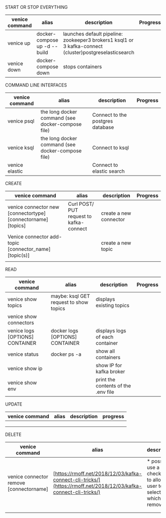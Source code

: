 START OR STOP EVERYTHING

| **venice command** | **alias**                    | **description**                                                                                        | **Progress** |
| ------------------ | ---------------------------- | ------------------------------------------------------------------------------------------------------ | ------------ |
| venice up          | docker-compose up -d --build | launches default pipeline: zookeeper3 brokers1 ksql1 or 3 kafka-connect (cluster)postgreselasticsearch |              |
| venice down        | docker-compose down          | stops containers                                                                                       |              |

COMMAND LINE INTERFACES

| **venice command** | **alias**                                         | **description**                  | **Progress** |
| ------------------ | ------------------------------------------------- | -------------------------------- | ------------ |
| venice psql        | the long docker command (see docker-compose file) | Connect to the postgres database |              |
| venice ksql        | the long docker command (see docker-compose file) | Connect to ksql                  |              |
| venice elastic     |                                                   | Connect to elastic search        |              |

CREATE

| **venice command**                                           | **alias**                               | **description**        | **Progress** |
| ------------------------------------------------------------ | --------------------------------------- | ---------------------- | ------------ |
| venice connector new [connectortype][connectorname] [topics] | Curl POST/ PUT request to kafka-connect | create a new connector |              |
| Venice connector add-topic [connector_name][topic(s)]        |                                         | create a new topic     |              |
|                                                              |                                         |                        |              |

READ

| **venice command**              | **alias**                              | **description**                     | **Progress** |
| ------------------------------- | -------------------------------------- | ----------------------------------- | ------------ |
| venice show topics              | maybe: ksql GET request to show topics | displays existing topics            |              |
| venice show connectors          |                                        |                                     |              |
| venice logs [OPTIONS] CONTAINER | docker logs [OPTIONS] CONTAINER        | displays logs of each container     |              |
| venice status                   | docker ps -a                           | show all containers                 |              |
| venice show ip                  |                                        | show IP for kafka broker            |              |
| venice show env                 |                                        | print the contents of the .env file |              |

UPDATE

| **venice command** | **alias** | **description** | **progress** |
| ------------------ | --------- | --------------- | ------------ |
|                    |           |                 |              |
|                    |           |                 |              |
|                    |           |                 |              |

DELETE

| **venice command**                      | **alias**                                                                                                        | **description**                                                        |
| --------------------------------------- | ---------------------------------------------------------------------------------------------------------------- | ---------------------------------------------------------------------- |
| venice connector remove [connectorname] | [https://rmoff.net/2018/12/03/kafka-connect-cli-tricks/](https://rmoff.net/2018/12/03/kafka-connect-cli-tricks/) | \* possibly use a checkbox to allow the user to select which to remove |
|                                         |                                                                                                                  |                                                                        |
|                                         |                                                                                                                  |                                                                        |
